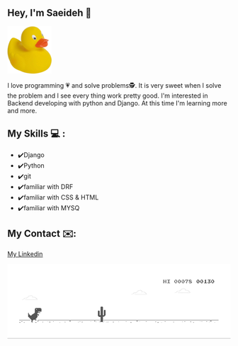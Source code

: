 ## Hey, I'm Saeideh &#128075;
![tell your problem to duck](duck_2.png)

I love programming &#128151; and solve problems&#128373;. It is very sweet when I solve the problem and I see every thing work pretty good. I'm interested in Backend developing with python and Django. At this time I'm learning more and more.

## My Skills &#128187; :
+ &#10004;&#65039;Django
+ &#10004;&#65039;Python
+ &#10004;&#65039;git
+ &#10004;&#65039;familiar with DRF
+ &#10004;&#65039;familiar with CSS & HTML
+ &#10004;&#65039;familiar with MYSQ

## My Contact &#9993;&#65039;:
[My Linkedin](https://linkedin.com/in/saeideh-eslamian/)


![tell your problem to duck](dino.gif)
